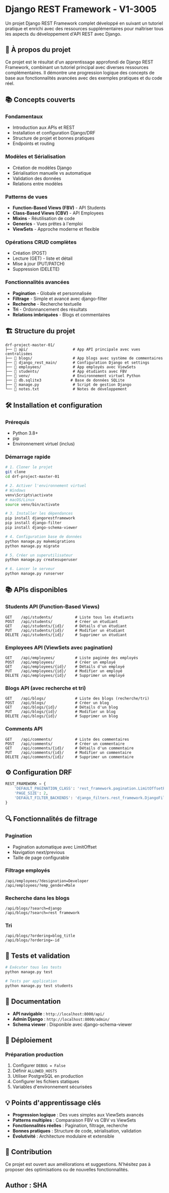 # **Django REST Framework - V1-3005**

Un projet Django REST Framework complet développé en suivant un tutoriel pratique et enrichi avec des ressources supplémentaires pour maîtriser tous les aspects du développement d'API REST avec Django.

## 🎯 **À propos du projet**

Ce projet est le résultat d'un apprentissage approfondi de Django REST Framework, combinant un tutoriel principal avec diverses ressources complémentaires. Il démontre une progression logique des concepts de base aux fonctionnalités avancées avec des exemples pratiques et du code réel.

## 📚 **Concepts couverts**

### **Fondamentaux**
- Introduction aux APIs et REST
- Installation et configuration Django/DRF
- Structure de projet et bonnes pratiques
- Endpoints et routing

### **Modèles et Sérialisation**
- Création de modèles Django
- Sérialisation manuelle vs automatique
- Validation des données
- Relations entre modèles

### **Patterns de vues**
- **Function-Based Views (FBV)** - API Students
- **Class-Based Views (CBV)** - API Employees
- **Mixins** - Réutilisation de code
- **Generics** - Vues prêtes à l'emploi
- **ViewSets** - Approche moderne et flexible

### **Opérations CRUD complètes**
- Création (POST)
- Lecture (GET) - liste et détail
- Mise à jour (PUT/PATCH)
- Suppression (DELETE)

### **Fonctionnalités avancées**
- **Pagination** - Globale et personnalisée
- **Filtrage** - Simple et avancé avec django-filter
- **Recherche** - Recherche textuelle
- **Tri** - Ordonnancement des résultats
- **Relations imbriquées** - Blogs et commentaires

## 🏗️ **Structure du projet**

```
drf-project-master-01/
├── 📁 api/                    # App API principale avec vues centralisées
├── 📁 blogs/                  # App blogs avec système de commentaires
├── 📁 django_rest_main/       # Configuration Django et settings
├── 📁 employees/              # App employés avec ViewSets
├── 📁 students/               # App étudiants avec FBV
├── 📁 venv/                   # Environnement virtuel Python
├── 📄 db.sqlite3             # Base de données SQLite
├── 📄 manage.py               # Script de gestion Django
└── 📄 notes.txt               # Notes de développement
```

## 🛠 **Installation et configuration**

### **Prérequis**
- Python 3.8+
- pip
- Environnement virtuel (inclus)

### **Démarrage rapide**

```bash
# 1. Cloner le projet
git clone 
cd drf-project-master-01

# 2. Activer l'environnement virtuel
# Windows
venv\Scripts\activate
# macOS/Linux
source venv/bin/activate

# 3. Installer les dépendances
pip install djangorestframework
pip install django-filter
pip install django-schema-viewer

# 4. Configuration base de données
python manage.py makemigrations
python manage.py migrate

# 5. Créer un superutilisateur
python manage.py createsuperuser

# 6. Lancer le serveur
python manage.py runserver
```

## 📚 **APIs disponibles**

### **Students API (Function-Based Views)**
```
GET    /api/students/          # Liste tous les étudiants
POST   /api/students/          # Créer un étudiant
GET    /api/students/{id}/     # Détails d'un étudiant
PUT    /api/students/{id}/     # Modifier un étudiant
DELETE /api/students/{id}/     # Supprimer un étudiant
```

### **Employees API (ViewSets avec pagination)**
```
GET    /api/employees/         # Liste paginée des employés
POST   /api/employees/         # Créer un employé
GET    /api/employees/{id}/    # Détails d'un employé
PUT    /api/employees/{id}/    # Modifier un employé
DELETE /api/employees/{id}/    # Supprimer un employé
```

### **Blogs API (avec recherche et tri)**
```
GET    /api/blogs/             # Liste des blogs (recherche/tri)
POST   /api/blogs/             # Créer un blog
GET    /api/blogs/{id}/        # Détails d'un blog
PUT    /api/blogs/{id}/        # Modifier un blog
DELETE /api/blogs/{id}/        # Supprimer un blog
```

### **Comments API**
```
GET    /api/comments/          # Liste des commentaires
POST   /api/comments/          # Créer un commentaire
GET    /api/comments/{id}/     # Détails d'un commentaire
PUT    /api/comments/{id}/     # Modifier un commentaire
DELETE /api/comments/{id}/     # Supprimer un commentaire
```

## ⚙️ **Configuration DRF**

```python
REST_FRAMEWORK = {
    'DEFAULT_PAGINATION_CLASS': 'rest_framework.pagination.LimitOffsetPagination',
    'PAGE_SIZE': 2,
    'DEFAULT_FILTER_BACKENDS': 'django_filters.rest_framework.DjangoFilterBackend'
}
```

## 🔍 **Fonctionnalités de filtrage**

### **Pagination**
- Pagination automatique avec LimitOffset
- Navigation next/previous
- Taille de page configurable

### **Filtrage employés**
```
/api/employees/?designation=Developer
/api/employees/?emp_gender=Male
```

### **Recherche dans les blogs**
```
/api/blogs/?search=django
/api/blogs/?search=rest framework
```

### **Tri**
```
/api/blogs/?ordering=blog_title
/api/blogs/?ordering=-id
```

## 🧪 **Tests et validation**

```bash
# Exécuter tous les tests
python manage.py test

# Tests par application
python manage.py test students
```

## 📖 **Documentation**

- **API navigable** : `http://localhost:8000/api/`
- **Admin Django** : `http://localhost:8000/admin/`
- **Schema viewer** : Disponible avec django-schema-viewer

## 🚀 **Déploiement**

### **Préparation production**
1. Configurer `DEBUG = False`
2. Définir `ALLOWED_HOSTS`
3. Utiliser PostgreSQL en production
4. Configurer les fichiers statiques
5. Variables d'environnement sécurisées

## 💡 **Points d'apprentissage clés**

- **Progression logique** : Des vues simples aux ViewSets avancés
- **Patterns multiples** : Comparaison FBV vs CBV vs ViewSets
- **Fonctionnalités réelles** : Pagination, filtrage, recherche
- **Bonnes pratiques** : Structure de code, sérialisation, validation
- **Évolutivité** : Architecture modulaire et extensible

## 🤝 **Contribution**

Ce projet est ouvert aux améliorations et suggestions. N'hésitez pas à proposer des optimisations ou de nouvelles fonctionnalités.

## Author : SHA
